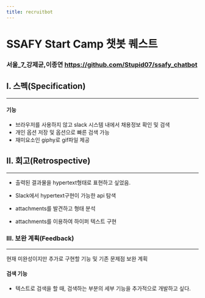 ```yaml
---
title: recruitbot
---
```


SSAFY Start Camp 챗봇 퀘스트
============================

### 서울_7_강제균,이종연 https://github.com/Stupid07/ssafy_chatbot

I. 스펙(Specification)
----------------------

<hr>

#### 기능

-	브라우저를 사용하지 않고 slack 시스템 내에서 채용정보 확인 및 검색
-	개인 옵션 저장 및 옵션으로 빠른 검색 가능
-	재미요소인 giphy로 gif파일 제공

II. 회고(Retrospective)
-----------------------

<hr>

-	출력된 결과물을 hypertext형태로 표현하고 싶었음.

-	Slack에서 hypertext구현이 가능한 api 탐색

-	attachments를 발견하고 형태 분석

-	attachments를 이용하여 하이퍼 텍스트 구현

### III. 보완 계획(Feedback)

<hr>

현재 미완성이지만 추가로 구현할 기능 및 기존 문제점 보완 계획

#### 검색 기능

-	텍스트로 검색을 할 때, 검색하는 부분의 세부 기능을 추가적으로 개발하고 싶다.
